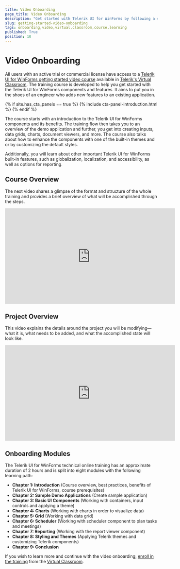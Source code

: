 ```yaml
---
title: Video Onboarding
page_title: Video Onboarding
description: "Get started with Telerik UI for WinForms by following a step-by-step video tutorial that helps you develop a real-life project."
slug: getting-started-video-onboarding
tags: onboarding,video,virtual,classroom,course,learning
published: True
position: 10
---
```


# Video Onboarding

All users with an active trial or commercial license have access to a [Telerik UI for WinForms getting started video course](https://learn.telerik.com/learn/course/17/Telerik%2520UI%2520for%2520WinForms) available in [Telerik's Virtual Classroom](https://learn.telerik.com/learn).
The training course is developed to help you get started with the Telerik UI for WinForms components and features. It aims to put you in the shoes of an engineer who adds new features to an existing application.

{% if site.has_cta_panels == true %}
{% include cta-panel-introduction.html %}
{% endif %}

The course starts with an introduction to the Telerik UI for WinForms components and its benefits. The training flow then takes you to an overview of the demo application and further, you get into creating inputs, data grids, charts, document viewers, and more. The course also talks about how to enhance the components with one of the built-in themes and or by customizing the default styles.

Additionally, you will learn about other important Telerik UI for WinForms built-in features, such as globalization, localization, and accessibility, as well as options for reporting. 

## Course Overview

The next video shares a glimpse of the format and structure of the whole training and provides a brief overview of what will be accomplished through the steps. 
<iframe width="560" height="315" src="https://www.youtube.com/embed/OXpwQwGta8c" title="Telerik UI for WinForms - Overview of the Onboarding Course" frameborder="0" allow="accelerometer; autoplay; clipboard-write; encrypted-media; gyroscope; picture-in-picture" allowfullscreen></iframe>

## Project Overview

This video explains the details around the project you will be modifying&mdash;what it is, what needs to be added, and what the accomplished state will look like.
<iframe width="560" height="315" src="https://www.youtube.com/embed/HW3_3WL092M" title="Telerik UI for WinForms - Project Overview" frameborder="0" allow="accelerometer; autoplay; clipboard-write; encrypted-media; gyroscope; picture-in-picture" allowfullscreen></iframe>

## Onboarding Modules

The Telerik UI for WinForms technical online training has an approximate duration of 2 hours and is split into eight modules with the following learning path:

* **Chapter 1: Introduction** (Course overview, best practices, benefits of Telerik UI for WinForms, course prerequisites)
* **Chapter 2: Sample Demo Applications** (Create sample application)
* **Chapter 3: Basic UI Components** (Working with containers, input controls and applying a theme)
* **Chapter 4: Charts** (Working with charts in order to visualize data)
* **Chapter 5: Grid** (Working with data grid)
* **Chapter 6: Scheduler** (Working with scheduler component to plan tasks and meetings)
* **Chapter 7: Reporting** (Working with the report viewer component)
* **Chapter 8: Styling and Themes** (Applying Telerik themes and customizing Telerik components)
* **Chapter 9: Conclusion** 

If you wish to learn more and continue with the video onboarding, [enroll in the training](https://learn.telerik.com/learn/course/17/Telerik%2520UI%2520for%2520WinForms) from the [Virtual Classroom](https://learn.telerik.com/learn).
  
